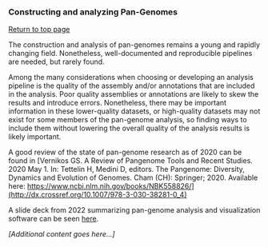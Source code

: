 ### Constructing and analyzing Pan-Genomes ###
[Return to top page](Pan-genome_resource.md)

The construction and analysis of pan-genomes remains a young and rapidly changing field. Nonetheless, well-documented and reproducible pipelines are needed, but rarely found.

Among the many considerations when choosing or developing an analysis pipeline is the quality of the assembly and/or annotations that are included in the analysis. Poor quality assemblies or annotations are likely to skew the results and introduce errors. Nonetheless, there may be important information in these lower-quality datasets, or high-quality datasets may not exist for some members of the pan-genome analysis, so finding ways to include them without lowering the overall quality of the analysis results is likely important.

A good review of the state of pan-genome research as of 2020 can be found in [Vernikos GS. A Review of Pangenome Tools and Recent Studies. 2020 May 1. In: Tettelin H, Medini D, editors. The Pangenome: Diversity, Dynamics and Evolution of Genomes. Cham (CH): Springer; 2020. Available here: https://www.ncbi.nlm.nih.gov/books/NBK558826/](http://dx.crossref.org/10.1007/978-3-030-38281-0_4)

A slide deck from 2022 summarizing pan-genome analysis and visualization software can be seen [here](https://drive.google.com/file/d/1rU0tzl2uIhP9xk8egJX4IzTPQC3QJNn8/view?usp=sharing).

*[Additional content goes here...]*
